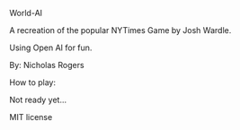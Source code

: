 World-AI

A recreation of the popular NYTimes Game by Josh Wardle.

Using Open AI for fun.

By: Nicholas Rogers

How to play:

Not ready yet...

MIT license
